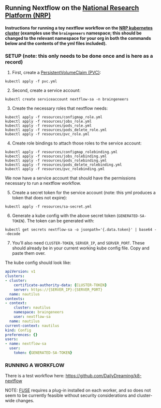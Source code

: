 ## Running Nextflow on the [National Research Platform (NRP)](https://portal.nrp-nautilus.io)

#### Instructions for running a toy nextflow workflow on the [NRP kubernetes cluster](https://portal.nrp-nautilus.io) (examples use the `braingeneers` namespace; this should be changed to the relevant namespace for your org in both the commands below and the contents of the yml files included).

### SETUP (note: this only needs to be done once and is here as a record)
1. First, create a [PersistentVolumeClaim (PVC)](https://kubernetes.io/docs/concepts/storage/persistent-volumes/):

```commandline
kubectl apply -f pvc.yml
```

2. Second, create a service account:

```commandline
kubectl create serviceaccount nextflow-sa -n braingeneers
```

3. Create the necessary roles that nextflow needs:

```commandline
kubectl apply -f resources/configmap_role.yml
kubectl apply -f resources/jobs_role.yml
kubectl apply -f resources/pods_role.yml
kubectl apply -f resources/pods_delete_role.yml
kubectl apply -f resources/pvc_role.yml
```

4. Create role bindings to attach those roles to the service account:

```commandline
kubectl apply -f resources/configmap_rolebinding.yml
kubectl apply -f resources/jobs_rolebinding.yml
kubectl apply -f resources/pods_rolebinding.yml
kubectl apply -f resources/pods_delete_rolebinding.yml
kubectl apply -f resources/pvc_rolebinding.yml
```

We now have a service account that should have the permissions necessary to run a nextflow workflow.

5. Create a secret token for the service account (note: this yml produces a token that does not expire):

```commandline
kubectl apply -f resources/sa-secret.yml
```

6. Generate a kube config with the above secret token (`GENERATED-SA-TOKEN`).  The token can be generated with:

```commandline
kubectl get secrets nextflow-sa -o jsonpath='{.data.token}' | base64 --decode
```

7. You'll also need `CLUSTER-TOKEN`, `SERVER_IP`, and `SERVER_PORT`.  These should already be in your current working kube config file.  Copy and paste them over.

The kube config should look like:

```yaml
apiVersion: v1
clusters:
- cluster:
    certificate-authority-data: {CLUSTER-TOKEN}
    server: https://{SERVER_IP}:{SERVER_PORT}
  name: nautilus
contexts:
- context:
    cluster: nautilus
    namespace: braingeneers
    user: nextflow-sa
  name: nautilus
current-context: nautilus
kind: Config
preferences: {}
users:
- name: nextflow-sa
  user:
    token: {GENERATED-SA-TOKEN}
```

### RUNNING A WORKFLOW

There is a test workflow here: https://github.com/DailyDreaming/k8-nextflow

NOTE: [FUSE](https://github.com/s3fs-fuse/s3fs-fuse) requires a plug-in installed on each worker, and so does not seem to be currently feasible without security considerations and cluster-wide changes.
